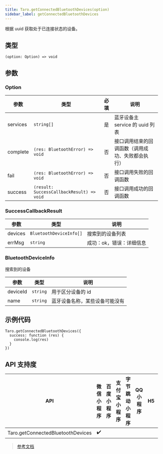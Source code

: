 ```yaml
---
title: Taro.getConnectedBluetoothDevices(option)
sidebar_label: getConnectedBluetoothDevices
---
```


根据 uuid 获取处于已连接状态的设备。

## 类型

```tsx
(option: Option) => void
```

## 参数

### Option

| 参数 | 类型 | 必填 | 说明 |
| --- | --- | :---: | --- |
| services | `string[]` | 是 | 蓝牙设备主 service 的 uuid 列表 |
| complete | `(res: BluetoothError) => void` | 否 | 接口调用结束的回调函数（调用成功、失败都会执行） |
| fail | `(res: BluetoothError) => void` | 否 | 接口调用失败的回调函数 |
| success | `(result: SuccessCallbackResult) => void` | 否 | 接口调用成功的回调函数 |

### SuccessCallbackResult

| 参数 | 类型 | 说明 |
| --- | --- | --- |
| devices | `BluetoothDeviceInfo[]` | 搜索到的设备列表 |
| errMsg | `string` | 成功：ok，错误：详细信息 |

### BluetoothDeviceInfo

搜索到的设备

| 参数 | 类型 | 说明 |
| --- | --- | --- |
| deviceId | `string` | 用于区分设备的 id |
| name | `string` | 蓝牙设备名称，某些设备可能没有 |

## 示例代码

```tsx
Taro.getConnectedBluetoothDevices({
  success: function (res) {
    console.log(res)
  }
})
```

## API 支持度

| API | 微信小程序 | 百度小程序 | 支付宝小程序 | 字节跳动小程序 | QQ 小程序 | H5 | React Native | 快应用 |
| :---: | :---: | :---: | :---: | :---: | :---: | :---: | :---: | :---: |
| Taro.getConnectedBluetoothDevices | ✔️ |  |  |  |  |  |  |  |

> [参考文档](https://developers.weixin.qq.com/miniprogram/dev/api/device/bluetooth/wx.getConnectedBluetoothDevices.html)
